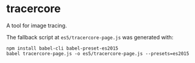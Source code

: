 # tracercore

A tool for image tracing.

The fallback script at `es5/tracercore-page.js` was generated with:

```
npm install babel-cli babel-preset-es2015
babel tracercore-page.js -o es5/tracercore-page.js --presets=es2015
```
